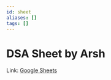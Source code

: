 ```yaml
---
id: sheet
aliases: []
tags: []
---
```


# DSA Sheet by Arsh

Link: [Google Sheets](https://docs.google.com/spreadsheets/d/1MGVBJ8HkRbCnU6EQASjJKCqQE8BWng4qgL0n3vCVOxE/edit#gid=0)

